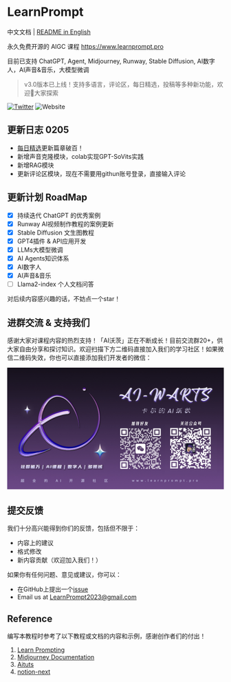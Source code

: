 # LearnPrompt

中文文档 | [README in English](./README_EN.md)

永久免费开源的 AIGC 课程 https://www.learnprompt.pro

目前已支持 ChatGPT, Agent, Midjourney, Runway, Stable Diffusion, AI数字人，AI声音&音乐，大模型微调

> v3.0版本已上线！支持多语言，评论区，每日精选，投稿等多种新功能，欢迎👏大家探索

[![Twitter](https://img.shields.io/twitter/url?label=Follow%20%40aiwarts&style=social&url=https%3A%2F%2Ftwitter.com%2Flearnprompting)](https://twitter.com/aiwarts?s=21&t=bh5DcWYZX2rSeis-DiWzvA)
![Website](https://img.shields.io/website?down_message=offline%20%3A%28&up_message=learnprompt.pro&url=https%3A%2F%2Flearnprompting.org)

## 更新日志 0205

- [每日精选](https://www.learnprompt.pro/article/Daily)更新篇章破百！
- 新增声音克隆模块，colab实现GPT-SoVits实践
- 新增RAG模块
- 更新评论区模块，现在不需要用githun账号登录，直接输入评论

## 更新计划 RoadMap

- [X] 持续迭代 ChatGPT 的优秀案例
- [X] Runway AI视频制作教程的案例更新
- [X] Stable Diffusion 文生图教程
- [X] GPT4插件 & API应用开发
- [X] LLMs大模型微调
- [X] AI Agents知识体系
- [X] AI数字人
- [X] AI声音&音乐
- [ ] Llama2-index 个人文档问答

对后续内容感兴趣的话，不妨点一个star！

## 进群交流 & 支持我们

感谢大家对课程内容的热烈支持！「AI沃茨」正在不断成长！目前交流群20+，供大家自由分享和探讨知识。欢迎扫描下方二维码直接加入我们的学习社区！如果微信二维码失效，你也可以直接添加我们开发者的微信：

![contact](public/scan.png)

## 提交反馈

我们十分高兴能得到你们的反馈，包括但不限于：

- 内容上的建议
- 格式修改
- 新内容贡献（欢迎加入我们！）

如果你有任何问题、意见或建议，你可以：
- 在GitHub上提出一个[issue](https://github.com/LearnPrompt/LearnPrompt/issues)
- Email us at [LearnPrompt2023@gmail.com](mailto:LearnPrompt2023@gmail.com)

## Reference

编写本教程时参考了以下教程或文档的内容和示例，感谢创作者们的付出！

1. [Learn Prompting](https://learnprompting.org/zh-Hans/)
2. [Midjourney Documentation](https://docs.midjourney.com/)
3. [Aituts](https://aituts.com/)
4. [notion-next](https://github.com/tangly1024/NotionNext)